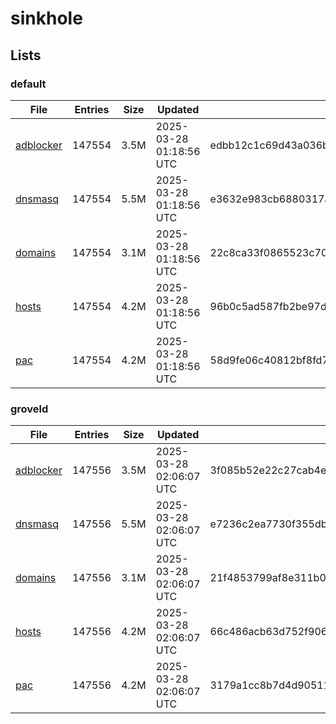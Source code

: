 # sinkhole

## Lists

### default

|File|Entries|Size|Updated|Hash|
|-|-|-|-|-|
|[adblocker](https://raw.githubusercontent.com/groveld/sinkhole/lists/default/adblocker.txt)|147554|3.5M|2025-03-28 01:18:56 UTC|edbb12c1c69d43a036be1f90599b7bd3782bf9e6b1a0648fbe1f81228bb1b4f4|
|[dnsmasq](https://raw.githubusercontent.com/groveld/sinkhole/lists/default/dnsmasq.txt)|147554|5.5M|2025-03-28 01:18:56 UTC|e3632e983cb6880317af60dc443635d83088b7751dfc3af7d66e70fb1486348d|
|[domains](https://raw.githubusercontent.com/groveld/sinkhole/lists/default/domains.txt)|147554|3.1M|2025-03-28 01:18:56 UTC|22c8ca33f0865523c7045e49da0adcc1795e8500ba6e2c600ddbb6a250c32edf|
|[hosts](https://raw.githubusercontent.com/groveld/sinkhole/lists/default/hosts.txt)|147554|4.2M|2025-03-28 01:18:56 UTC|96b0c5ad587fb2be97d44e7571cb90e8da5ac33543e929fac46e22eeb2328dcd|
|[pac](https://raw.githubusercontent.com/groveld/sinkhole/lists/default/pac.txt)|147554|4.2M|2025-03-28 01:18:56 UTC|58d9fe06c40812bf8fd7c39274ecebe0cd78ec3f245fbb0388ff0502a5750b01|

### groveld

|File|Entries|Size|Updated|Hash|
|-|-|-|-|-|
|[adblocker](https://raw.githubusercontent.com/groveld/sinkhole/lists/groveld/adblocker.txt)|147556|3.5M|2025-03-28 02:06:07 UTC|3f085b52e22c27cab4e71f2dbd80a98a9907aa1d090bb3d0222066215131b540|
|[dnsmasq](https://raw.githubusercontent.com/groveld/sinkhole/lists/groveld/dnsmasq.txt)|147556|5.5M|2025-03-28 02:06:07 UTC|e7236c2ea7730f355dbf984df09240548e23d901ec0d1b68a5c3d47ef0d9026d|
|[domains](https://raw.githubusercontent.com/groveld/sinkhole/lists/groveld/domains.txt)|147556|3.1M|2025-03-28 02:06:07 UTC|21f4853799af8e311b0a54391f3e6c168789731add0cdb4e9b474bb16698e162|
|[hosts](https://raw.githubusercontent.com/groveld/sinkhole/lists/groveld/hosts.txt)|147556|4.2M|2025-03-28 02:06:07 UTC|66c486acb63d752f906120b5a302012f765f9d805e55fa0162bd985bbeadbca9|
|[pac](https://raw.githubusercontent.com/groveld/sinkhole/lists/groveld/pac.txt)|147556|4.2M|2025-03-28 02:06:07 UTC|3179a1cc8b7d4d905111c850e5d8709361de594f3aa762289409ea372d554324|
